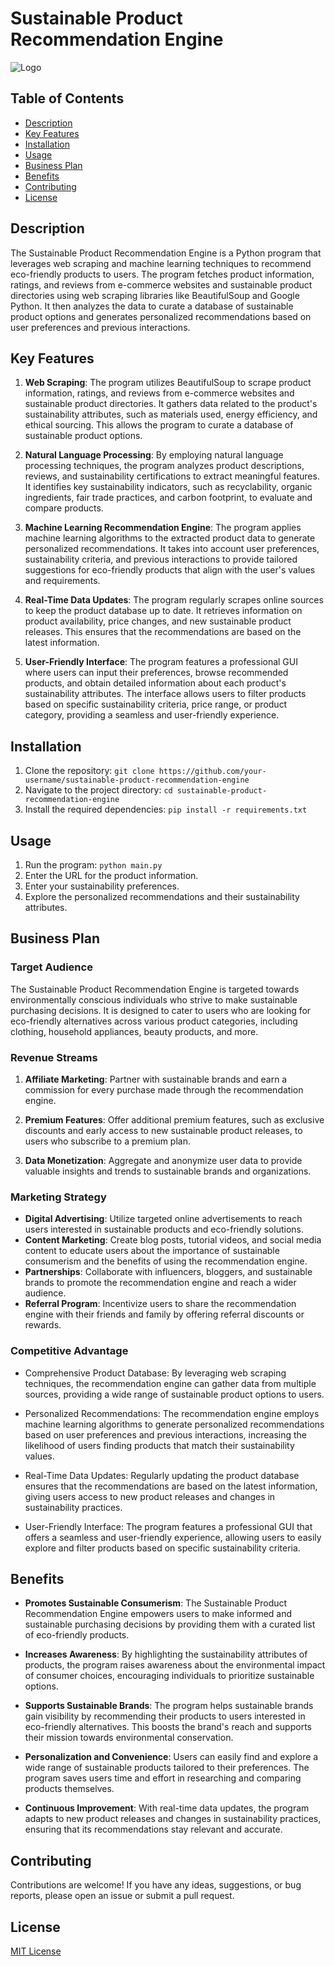# Sustainable Product Recommendation Engine

![Logo](https://example.com/logo.png)

## Table of Contents
- [Description](#description)
- [Key Features](#key-features)
- [Installation](#installation)
- [Usage](#usage)
- [Business Plan](#business-plan)
- [Benefits](#benefits)
- [Contributing](#contributing)
- [License](#license)

## Description
The Sustainable Product Recommendation Engine is a Python program that leverages web scraping and machine learning techniques to recommend eco-friendly products to users. The program fetches product information, ratings, and reviews from e-commerce websites and sustainable product directories using web scraping libraries like BeautifulSoup and Google Python. It then analyzes the data to curate a database of sustainable product options and generates personalized recommendations based on user preferences and previous interactions.

## Key Features
1. **Web Scraping**: The program utilizes BeautifulSoup to scrape product information, ratings, and reviews from e-commerce websites and sustainable product directories. It gathers data related to the product's sustainability attributes, such as materials used, energy efficiency, and ethical sourcing. This allows the program to curate a database of sustainable product options.

2. **Natural Language Processing**: By employing natural language processing techniques, the program analyzes product descriptions, reviews, and sustainability certifications to extract meaningful features. It identifies key sustainability indicators, such as recyclability, organic ingredients, fair trade practices, and carbon footprint, to evaluate and compare products.

3. **Machine Learning Recommendation Engine**: The program applies machine learning algorithms to the extracted product data to generate personalized recommendations. It takes into account user preferences, sustainability criteria, and previous interactions to provide tailored suggestions for eco-friendly products that align with the user's values and requirements.

4. **Real-Time Data Updates**: The program regularly scrapes online sources to keep the product database up to date. It retrieves information on product availability, price changes, and new sustainable product releases. This ensures that the recommendations are based on the latest information.

5. **User-Friendly Interface**: The program features a professional GUI where users can input their preferences, browse recommended products, and obtain detailed information about each product's sustainability attributes. The interface allows users to filter products based on specific sustainability criteria, price range, or product category, providing a seamless and user-friendly experience.

## Installation
1. Clone the repository: `git clone https://github.com/your-username/sustainable-product-recommendation-engine`
2. Navigate to the project directory: `cd sustainable-product-recommendation-engine`
3. Install the required dependencies: `pip install -r requirements.txt`

## Usage
1. Run the program: `python main.py`
2. Enter the URL for the product information.
3. Enter your sustainability preferences.
4. Explore the personalized recommendations and their sustainability attributes.

## Business Plan

### Target Audience
The Sustainable Product Recommendation Engine is targeted towards environmentally conscious individuals who strive to make sustainable purchasing decisions. It is designed to cater to users who are looking for eco-friendly alternatives across various product categories, including clothing, household appliances, beauty products, and more.

### Revenue Streams
1. **Affiliate Marketing**: Partner with sustainable brands and earn a commission for every purchase made through the recommendation engine.

2. **Premium Features**: Offer additional premium features, such as exclusive discounts and early access to new sustainable product releases, to users who subscribe to a premium plan.

3. **Data Monetization**: Aggregate and anonymize user data to provide valuable insights and trends to sustainable brands and organizations.

### Marketing Strategy
- **Digital Advertising**: Utilize targeted online advertisements to reach users interested in sustainable products and eco-friendly solutions.
- **Content Marketing**: Create blog posts, tutorial videos, and social media content to educate users about the importance of sustainable consumerism and the benefits of using the recommendation engine.
- **Partnerships**: Collaborate with influencers, bloggers, and sustainable brands to promote the recommendation engine and reach a wider audience.
- **Referral Program**: Incentivize users to share the recommendation engine with their friends and family by offering referral discounts or rewards.

### Competitive Advantage
- Comprehensive Product Database: By leveraging web scraping techniques, the recommendation engine can gather data from multiple sources, providing a wide range of sustainable product options to users.

- Personalized Recommendations: The recommendation engine employs machine learning algorithms to generate personalized recommendations based on user preferences and previous interactions, increasing the likelihood of users finding products that match their sustainability values.

- Real-Time Data Updates: Regularly updating the product database ensures that the recommendations are based on the latest information, giving users access to new product releases and changes in sustainability practices.

- User-Friendly Interface: The program features a professional GUI that offers a seamless and user-friendly experience, allowing users to easily explore and filter products based on specific sustainability criteria.

## Benefits
- **Promotes Sustainable Consumerism**: The Sustainable Product Recommendation Engine empowers users to make informed and sustainable purchasing decisions by providing them with a curated list of eco-friendly products.

- **Increases Awareness**: By highlighting the sustainability attributes of products, the program raises awareness about the environmental impact of consumer choices, encouraging individuals to prioritize sustainable options.

- **Supports Sustainable Brands**: The program helps sustainable brands gain visibility by recommending their products to users interested in eco-friendly alternatives. This boosts the brand's reach and supports their mission towards environmental conservation.

- **Personalization and Convenience**: Users can easily find and explore a wide range of sustainable products tailored to their preferences. The program saves users time and effort in researching and comparing products themselves.

- **Continuous Improvement**: With real-time data updates, the program adapts to new product releases and changes in sustainability practices, ensuring that its recommendations stay relevant and accurate.

## Contributing
Contributions are welcome! If you have any ideas, suggestions, or bug reports, please open an issue or submit a pull request.

## License
[MIT License](https://opensource.org/licenses/MIT)